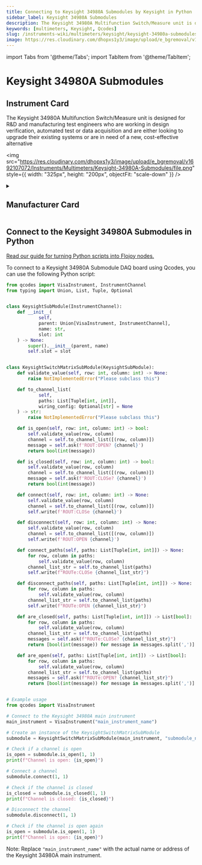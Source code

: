 ```yaml
---
title: Connecting to Keysight 34980A Submodules by Keysight in Python
sidebar_label: Keysight 34980A Submodules
description: The Keysight 34980A Multifunction Switch/Measure unit is designed for R&D andmanufacturing test engineers who are working in design verification, automatedtest or data acquisition and are either looking to upgrade their existing systems orare in need of a new, cost-effective alternative
keywords: [multimeters, Keysight, Qcodes]
slug: /instruments-wiki/multimeters/keysight/keysight-34980a-submodules
image: https://res.cloudinary.com/dhopxs1y3/image/upload/e_bgremoval/v1692107072/Instruments/Multimeters/Keysight-34980A-Submodules/file.png
---
```


import Tabs from '@theme/Tabs';
import TabItem from '@theme/TabItem';

# Keysight 34980A Submodules

## Instrument Card

<div className="flex">

<div>

The Keysight 34980A Multifunction Switch/Measure unit is designed for R&D and
manufacturing test engineers who are working in design verification, automated
test or data acquisition and are either looking to upgrade their existing systems or
are in need of a new, cost-effective alternative

</div>

<img src="https://res.cloudinary.com/dhopxs1y3/image/upload/e_bgremoval/v1692107072/Instruments/Multimeters/Keysight-34980A-Submodules/file.png" style={{ width: "325px", height: "200px", objectFit: "scale-down" }} />

</div>

<details>
<summary><h2>Manufacturer Card</h2></summary>

<img src="https://res.cloudinary.com/dhopxs1y3/image/upload/e_bgremoval/v1692125973/Instruments/Vendor%20Logos/Keysight.png" style={{ width: "100%", height: "170px",objectFit: "scale-down" }} />

Keysight Technologies, or Keysight, is an American company that manufactures electronics test and measurement equipment and software. <a href="https://www.keysight.com/us/en/home.html">Website</a>.

<ul>
  <li>Headquarters: USA</li>
  <li>Yearly Revenue (millions, USD): 5420.0</li>
</ul>
</details>

## Connect to the Keysight 34980A Submodules in Python

[Read our guide for turning Python scripts into Flojoy nodes.](https://docs.flojoy.ai/custom-nodes/creating-custom-node/)
<Tabs>
<TabItem value="Qcodes" label="Qcodes">

To connect to a Keysight 34980A Submodule DAQ board using Qcodes, you can use the following Python script:

```python
from qcodes import VisaInstrument, InstrumentChannel
from typing import Union, List, Tuple, Optional


class KeysightSubModule(InstrumentChannel):
    def __init__(
            self,
            parent: Union[VisaInstrument, InstrumentChannel],
            name: str,
            slot: int
    ) -> None:
        super().__init__(parent, name)
        self.slot = slot


class KeysightSwitchMatrixSubModule(KeysightSubModule):
    def validate_value(self, row: int, column: int) -> None:
        raise NotImplementedError("Please subclass this")

    def to_channel_list(
            self,
            paths: List[Tuple[int, int]],
            wiring_config: Optional[str] = None
    ) -> str:
        raise NotImplementedError("Please subclass this")

    def is_open(self, row: int, column: int) -> bool:
        self.validate_value(row, column)
        channel = self.to_channel_list([(row, column)])
        message = self.ask(f'ROUT:OPEN? {channel}')
        return bool(int(message))

    def is_closed(self, row: int, column: int) -> bool:
        self.validate_value(row, column)
        channel = self.to_channel_list([(row, column)])
        message = self.ask(f'ROUT:CLOSe? {channel}')
        return bool(int(message))

    def connect(self, row: int, column: int) -> None:
        self.validate_value(row, column)
        channel = self.to_channel_list([(row, column)])
        self.write(f'ROUT:CLOSe {channel}')

    def disconnect(self, row: int, column: int) -> None:
        self.validate_value(row, column)
        channel = self.to_channel_list([(row, column)])
        self.write(f'ROUT:OPEN {channel}')

    def connect_paths(self, paths: List[Tuple[int, int]]) -> None:
        for row, column in paths:
            self.validate_value(row, column)
        channel_list_str = self.to_channel_list(paths)
        self.write(f"ROUTe:CLOSe {channel_list_str}")

    def disconnect_paths(self, paths: List[Tuple[int, int]]) -> None:
        for row, column in paths:
            self.validate_value(row, column)
        channel_list_str = self.to_channel_list(paths)
        self.write(f"ROUTe:OPEN {channel_list_str}")

    def are_closed(self, paths: List[Tuple[int, int]]) -> List[bool]:
        for row, column in paths:
            self.validate_value(row, column)
        channel_list_str = self.to_channel_list(paths)
        messages = self.ask(f"ROUTe:CLOSe? {channel_list_str}")
        return [bool(int(message)) for message in messages.split(',')]

    def are_open(self, paths: List[Tuple[int, int]]) -> List[bool]:
        for row, column in paths:
            self.validate_value(row, column)
        channel_list_str = self.to_channel_list(paths)
        messages = self.ask(f"ROUTe:OPEN? {channel_list_str}")
        return [bool(int(message)) for message in messages.split(',')]


# Example usage
from qcodes import VisaInstrument

# Connect to the Keysight 34980A main instrument
main_instrument = VisaInstrument("main_instrument_name")

# Create an instance of the KeysightSwitchMatrixSubModule
submodule = KeysightSwitchMatrixSubModule(main_instrument, "submodule_name", 1)

# Check if a channel is open
is_open = submodule.is_open(1, 1)
print(f"Channel is open: {is_open}")

# Connect a channel
submodule.connect(1, 1)

# Check if the channel is closed
is_closed = submodule.is_closed(1, 1)
print(f"Channel is closed: {is_closed}")

# Disconnect the channel
submodule.disconnect(1, 1)

# Check if the channel is open again
is_open = submodule.is_open(1, 1)
print(f"Channel is open: {is_open}")
```

Note: Replace `"main_instrument_name"` with the actual name or address of the Keysight 34980A main instrument.

</TabItem>
</Tabs>